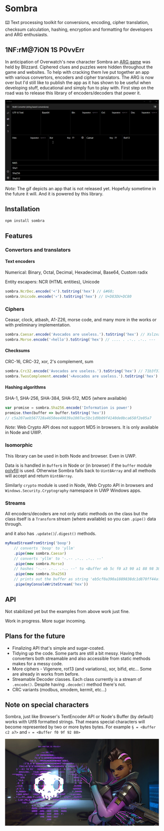 # Sombra
⌨️ Text processing toolkit for conversions, encoding, cipher translation, checksum calculation, hashing, encryption and formatting for developers and ARG enthusiasts.

## 1NF:rM@7iON 1S P0vvErr

In anticipation of Overwatch's new character Sombra an [ARG game](https://wiki.gamedetectives.net/index.php?title=Sombra_ARG) was held by Blizzard. Ciphered clues and puzzles were hidden throughout the game and websites. To help with cracking them Ive put together an app with various convertors, encoders and cipher translators. The ARG is now over but I'd still like to publish the app as it has shown to be useful when developing stuff, educational and simply fun to play with. First step on the road was to release this library of encoders/decoders that power it.

<p align="center">
  <img src="./app.gif">
</p>

*Note:* The gif depicts an app that is not released yet. Hopefuly sometime in the future it will. And it is powered by this library.

## Installation

```
npm install sombra
```

## Features

### Convertors and translators

#### Text encoders

Numerical: Binary, Octal, Decimal, Hexadecimal, Base64, Custom radix

Entity escapers: NCR (HTML entities), Unicode

``` js
sombra.NcrDec.encode('<').toString('hex') // &#60;
sombra.Unicode.encode('💀').toString('hex') // U+D83DU+DC80
```

### Ciphers

Ceasar, clock, atbash, A1-Z26, morse code, and many more in the works or with preliminary implementation.

``` js
sombra.Caesar.encode('Avocados are useless.').toString('hex') // Xslzxalp xob rpbibpp.
sombra.Morse.encode('💀hello').toString('hex') // .... . .-.. .-.. ---
```

#### Checksums

CRC-16, CRC-32, xor, 2's complement, sum

``` js
sombra.Crc32.encode('Avocados are useless.').toString('hex') // 71b3f376
sombra.TwosComplement.encode('💀Avocados are useless.').toString('hex') // 26
```

#### Hashing algorithms

SHA-1, SHA-256, SHA-384, SHA-512, MD5 (where available)

```js
var promise = sombra.Sha256.encode('Information is power')
promise.then(buffer => buffer.toString('hex'))
// c5a207aeb567728a4650ee49839a1007ac5bc1d9b09f4140de0bca658f2e05a7

```

*Note:* Web Crypto API does not support MD5 in browsers. It is only available in Node and UWP.

### Isomorphic

This library can be used in both Node and browser. Even in UWP.

Data is is handled in `Buffer`s in Node or (in browser) if the `buffer` module [polyfill](https://github.com/feross/buffer) is used. Otherwise Sombra falls back to `Uint8Array` and all methods will accept and return `Uint8Array`.

Similarly `crypto` module is used in Node, Web Crypto API in browsers and `Windows.Security.Cryptography` namespace in UWP Windows apps.

### Streams

All encoders/decoders are not only static methods on the class but the class itself is a `Transform` stream (where available) so you can `.pipe()` data through.

and it also has `.update()`/`.digest()` methods.

```js
myReadStreamFromString('boop')
	// converts 'boop' to 'yllm'
	.pipe(new sombra.Caesar)
	// converts 'yllm' to '-.-- .-.. .-.. --'
	.pipe(new sombra.Morse)
	// hashes '-.-- .-.. .-.. --' to <Buffer eb 5c f0 a3 90 a1 88 98 38 dc ..>
	.pipe(new sombra.Sha256)
	// prints out the buffer as string 'eb5cf0a390a1889838dc1d870ff44aff05d440e9348a8f7308770db56939a551'
	.pipe(myConsoleWriteStream('hex'))
```


## API

Not stabilized yet but the examples from above work just fine.

Work in progress. More sugar incoming.


## Plans for the future

* Finalizing API that's simple and sugar-coated.
* Tidying up the code. Some parts are still a bit messy. Having the converters both streamable and also accessible from static methods makes for a messy code.
* More ciphers - Vigenere, rot13 (and variations), xor, bifid, etc... Some are already in works from before.
* Streamable Decoder classes. Each class currently is a stream of `.encode()`. Despite having `.decode()` method there's not.
* CRC variants (modbus, xmodem, kermit, etc...)


## Note on special characters

Sombra, just like Browser's TextEncoder API or Node's Buffer (by default) works with Utf8 formatted strings. That means special characters will become represented by two or more bytes bytes. For example `§ = <Buffer c2 a7>` and `💀 = <Buffer f0 9f 92 80>`

<p align="center">
  <img src="./sombra.jpg">
</p>
